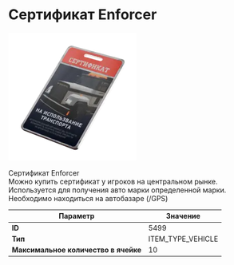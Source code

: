 # Сертификат Enforcer

![Item Image](../img/5499.webp?raw=true)

Сертификат Enforcer<br>Можно купить сертификат у игроков на центральном рынке.<br>Используется для получения авто марки определенной марки.<br>Необходимо находиться на автобазаре (/GPS)


| Параметр | Значение |
|----------|----------|
| **ID** | 5499 |
| **Тип** | ITEM_TYPE_VEHICLE |
| **Максимальное количество в ячейке** | 10 |

